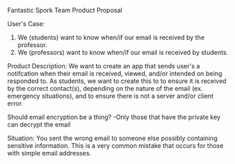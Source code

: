 Fantastic Spork Team Product Proposal


User's Case: 
1. We (students) want to know when/if our email is received by the professor.
2. We (professors) want to know when/if our email is received by students.

Product Description:
We want to create an app that sends user's a notifcation when their email is received, viewed, and/or intended on being responded to. As students, we want to create this to to ensure it is received by the correct contact(s), depending on the nature of the email (ex. emergency situations), and to ensure there is not a server and/or client error.

Should email encryption be a thing?
-Only those that have the private key can decrypt the email

Situation: You sent the wrong email to someone else possibly containing sensitive information. This is a very common mistake that occurs for those with simple email addresses. 

